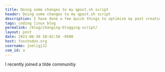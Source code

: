 ```yaml
---
title: Doing some changes to my qpost.sh script 
header: Doing some changes to my qpost.sh script 
description: I have done a few quick things to optimize my post creation script using rofi, adding a few nice additions 
tags: coding linux blog 
permalink: /blog/changing-blogging-script/ 
layout: post 
date: 2021-06-30 10:42:58 -0500 
host: fosstodon.org 
username: joeligj12 
com_id: a 
---
```


I recently joined a tilde communitiy
